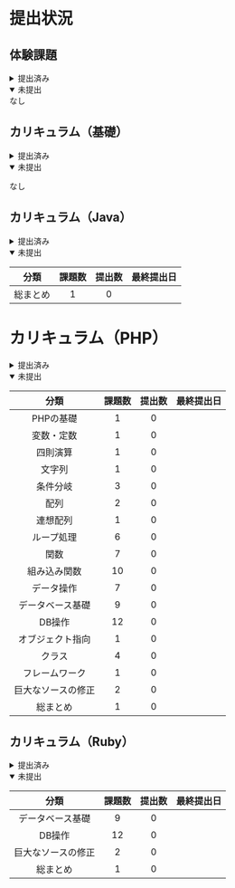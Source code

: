 # 提出状況

## 体験課題

<details>
<summary>提出済み</summary>

| 分類 | 言語 | 難易度 | 提出日 |
| :--: | :--: | :----: | :----: |
| プログラミング | Java | 初級 | |
| | | 中級 | |
| | | 上級 | |
| | PHP | 初級 | |
| | | 中級 | |
| | | 上級 | |
| プログラミング<br>＆インフラ| - | - | |
| インフラ | - | 初級 | |
| | | 中級 | |

</details>

<details open> 
<summary>未提出</summary>
なし
</details>

## カリキュラム（基礎）

<details>
<summary>提出済み</summary>

| 分類 | 課題数 | 提出数 | 最終提出日 |
| :--: | :----: | :----: | :--------: |
| 基礎知識 | 1 | 1 | |
| フローチャート | 13 | 13 | |

</details>

<details open>
<summary> 未提出</summary>

なし

</deatails>

## カリキュラム（Java）

<details>
<summary>提出済み</summary>

| 分類 | 課題数 | 提出数 | 最終提出日 |
| :--: | :----: | :----: | :--------: |
| Javaの基礎 | 1 | 1 | |
| 変数・定数 | 1 | 1 | |
| 四則演算 | 1 | 1 | |
| 文字列 | 1 | 1 | |
| 条件分岐 | 3 | 3 | |
| 配列 | 2 | 2 | |
| 連想配列 | 1 | 1 | |
| ループ処理 | 4 | 4 | |
| サーブレット | 1 | 1 | |
| サーブレットとJSP | 1 | 1 | |
| メソッド | 8 | 8 | |
| オブジェクト指向 | 2 | 2 | |
| クラス | 3 | 3 | |
| フレームワーク | 1 | 1 | |
| 標準クラス | 10 | 10 | |
| データ操作 | 7 | 7 | |
| データベース基礎 | 9 | 9 | |
| DB操作 | 13 | 13 | |
| 巨大なソースの修正 | 2 | 2 | |

</details>

<details open>
<summary>未提出</summary>

| 分類 | 課題数 | 提出数 | 最終提出日 |
| :--: | :----: | :----: | :--------: |
| 総まとめ | 1 | 0 | |

</details>

# カリキュラム（PHP）

<details>
<summary>提出済み</summary>

なし

</details>

<details open>
<summary>未提出</summary>

| 分類 | 課題数 | 提出数 | 最終提出日 |
| :--: | :----: | :----: | :--------: |
| PHPの基礎 | 1 | 0 | |
| 変数・定数 | 1 | 0 | |
| 四則演算 | 1 | 0 | |
| 文字列 | 1 | 0 | |
| 条件分岐 | 3 | 0 | |
| 配列 | 2 | 0 | |
| 連想配列 | 1 | 0 | |
| ループ処理 | 6 | 0 | |
| 関数 | 7 | 0 | |
| 組み込み関数 | 10 | 0 | |
| データ操作 | 7 | 0 | |
| データベース基礎 | 9 | 0 | |
| DB操作 | 12 | 0 | |
| オブジェクト指向 | 1 | 0 | |
| クラス | 4 | 0 | |
| フレームワーク | 1 | 0 | |
| 巨大なソースの修正 | 2 | 0 | |
| 総まとめ | 1 | 0 | |

</details>

## カリキュラム（Ruby）

<details>
<summary>提出済み</summary>

| 分類 | 課題数 | 提出数 | 最終提出日 |
| :--: | :----: | :----: | :--------: |
| Rubyの基礎 | 1 | 1 | |
| 変数・定数 | 1 | 1 | |
| 数値 | 1 | 1 | |
| 文字列 | 4 | 4 | |
| 条件分岐 | 3 | 3 | |
| 配列 | 3 | 3 | |
| Hash | 2 | 2 | |
| ループ処理 | 5 | 5 | |
| クラス | 10 | 10 | |
| オブジェクト指向 | 2 | 2 | |
| 便利なクラス | 6 | 6 | |
| ブラウザでのRuby | 6 | 6 | |

</details>

<details open>
<summary>未提出</summary>

| 分類 | 課題数 | 提出数 | 最終提出日 |
| :--: | :----: | :----: | :--------: |
| データベース基礎 | 9 | 0 | |
| DB操作 | 12 | 0 | |
| 巨大なソースの修正 | 2 | 0 | |
| 総まとめ | 1 | 0 | |

</details>
